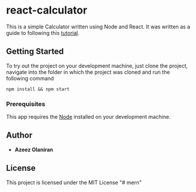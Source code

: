 # react-calculator

This is a simple Calculator written using Node and React. It was written as a guide to following this [tutorial]().

## Getting Started

To try out the project on your development machine, just clone the project, navigate into the folder in which the project was cloned and run the following command
```
npm install && npm start
```

### Prerequisites

This app requires the [Node](https://nodejs.org/) installed on your development machine.

## Author

* **Azeez Olaniran**

## License

This project is licensed under the MIT License
"# mern" 
